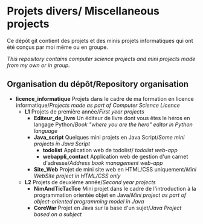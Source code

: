 # Projets divers/ Miscellaneous projects

Ce dépôt git contient des projets et des minis projets informatiques qui ont été conçus par moi même ou en groupe.

*This repository contains computer science projects and mini projects made from my own or in group.*

## Organisation du dépôt/Repository organisation


- **licence_informatique** Projets dans le cadre de ma formation en licence informatique/*Projects made as part of Computer Science Licence*
  - **L1** Projets de première année/*First year projects*
    - **Editeur_de_livre** Un éditeur de livre dont vous êtes le héros en langage Python/*Book "where you are the hero" editor in Python language*
    - **Java_script** Quelques mini projets en Java Script/*Some mini projects in Java Script*
      - **todolist** Application web de todolist/ *todolist web-app*
      - **webappli_contact** Application web de gestion d'un carnet d'adresse/*Address book management web-app*
    - **Site_Web** Projet de mini site web en HTML/CSS uniquement/*Mini WebSite project in HTML/CSS only*
  - **L2** Projets de deuxième année/*Second year projects*
    - **NimAndTicTacToe** Mini projet dans le cadre de l'introduction à la programmation orientée objet en Java/*Mini project as part of object-oriented programming model in Java*
    - **CoreWar** Projet en Java sur la base d'un sujet/*Java Project based on a subject*
